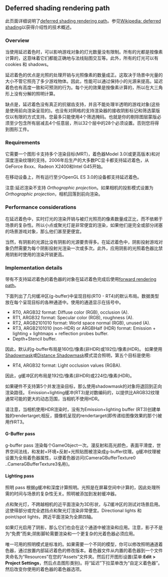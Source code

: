 ## Deferred shading rendering path
此页面详细说明了[deferred shading rendering path](../../../GraphicsOverview/AdvancedRenderingFeatures/RenderingPaths/README.md)。参见[Wikipedia: deferred shading](http://en.wikipedia.org/wiki/Deferred_shading)以获得介绍性的技术概述。

### Overview
当使用延迟着色时，可以影响游戏对象的灯光数量没有限制。所有的光都是按像素计算的，这意味着它们都能正确地与法线贴图交互等。此外，所有的灯光可以有cookies 和 shadows。

延迟着色的优点是光照的处理开销与光照像素的数量成正。这取决于场景中光量的大小不管它照亮了多少游戏物体。因此，性能可以通过保持小的光源来提高。延迟着色也有高度一致和可预测的行为。每个光的效果是按像素计算的，所以在大三角形上没有分解的照明计算。

缺点是，延迟着色没有真正的抗锯齿支持，并且不能处理半透明的游戏对象(这些是使用前向渲染呈现的)。也没有对网格的支持渲染器的接收阴影标记和筛选蒙版仅以有限的方式支持。您最多只能使用4个筛选掩码。也就是你的剔除图层蒙版必须至少包含所有层减去4个任意层，所以32个层中的28个必须设置。否则您将得到图形工件。

### Requirements
它需要一个图形卡支持多个渲染目标(MRT)，着色器Model 3.0(或更高版本)和对深度渲染纹理的支持。2006年后生产的大多数PC显卡都支持延迟着色，从GeForce 8xxx、Radeon X2400和Intel G45开始。

在移动设备上，所有运行至少OpenGL ES 3.0的设备都支持延迟着色。

注意:延迟渲染不支持 *Orthographic projection*。如果相机的投影模式设置为*Orthographic projection*，相机回落到前向渲染。

### Performance considerations
在延迟着色中，实时灯光的渲染开销与被灯光照亮的像素数量成正比，而不依赖于场景的复杂性。所以小点或聚光灯是非常便宜的渲染，如果他们是完全或部分闭塞的场景游戏对象，那么他们甚至更便宜。

当然，有阴影的光源比没有阴影的光源要贵得多。在延迟着色中，阴影投射游戏对象仍然需要为每个阴影投射光渲染一次或多次。此外，应用阴影的光照着色器比禁用阴影时使用的渲染开销更高。

### Implementation details
带有不支持延迟着色的着色器的对象在延迟着色完成后使用[forward rendering path](../ForwardRenderingPathDetails/README.md)。

下面列出了几何缓冲区(g-buffer)中呈现目标(RT0 - RT4)的默认布局。数据类型放在每个呈现目标的各种通道中。使用的通道显示在括号中。
* RT0, ARGB32 format: Diffuse color (RGB), occlusion (A).
* RT1, ARGB32 format: Specular color (RGB), roughness (A).
* RT2, ARGB2101010 format: World space normal (RGB), unused (A).
* RT3, ARGB2101010 (non-HDR) or ARGBHalf (HDR) format: Emission + lighting + lightmaps + reflection probes
 buffer.
* Depth+Stencil buffer.

因此，默认的g-buffer布局是160位/像素(非HDR)或192位/像素(HDR)。
如果使用[Shadowmask](https://docs.unity3d.com/Manual/LightMode-Mixed-Shadowmask.html)或[Distance Shadowmask](https://docs.unity3d.com/Manual/LightMode-Mixed-DistanceShadowmask.html)模式混合照明，第五个目标是使用:
* RT4, ARGB32 format: Light occlusion values (RGBA).

因此，g缓冲区的布局是192位/像素(非HDR)或224位/像素(HDR)。

如果硬件不支持第5个并发渲染目标，那么使用shadowmask的对象将退回到正向渲染路径。 Emission+lighting缓冲(RT3)是对数编码的，以提供比ARGB32纹理通常可能的更大的动态范围，当相机不使用HDR。

请注意，当相机使用HDR渲染时，没有为Emission+lighting buffer (RT3)创建单独的rendertarget;相反，摄像机呈现的rendertarget(即传递给图像效果的那个)被用作RT3。

#### G-Buffer pass
g-buffer pass 渲染每个GameObject一次。漫反射和高光颜色，表面平滑度，世界空间法线，和发射+环境+反射+光照贴图被渲染成g-buffer纹理。g缓冲纹理被设置为全局着色器属性，以便着色器访问(CameraGBufferTexture0 ..CameraGBufferTexture3名称)。


#### Lighting pass
照明 pass 根据g缓冲和深度计算照明。光照是在屏幕空间中计算的，因此处理所需的时间与场景的复杂性无关。照明被添加到发射缓冲器。

点和聚光灯，不跨越相机的近平面渲染为3D形状，与Z缓冲区的测试对场景启用。这使得部分或完全遮挡点和聚光灯渲染非常便宜。Directional lights 和 point/spot lights，跨近平面渲染为全屏四轴。

如果灯光启用了阴影，那么它们也会在这个通道中被渲染和应用。注意，影子不是为“免费”而来;阴影脚轮需要渲染和一个更复杂的光着色器必须应用。

唯一可用的照明模式是标准的。如果需要一个不同的模型，你可以修改照明通道着色器，通过放置内部延迟着色的修改版本。着色器文件从内置的着色器到一个文件夹命名为“Resources”在您的“Assets”文件夹。然后打开图形设置(菜单:**Edit > Project Settings**，然后点击图形类别)。将“延迟”下拉菜单改为“自定义着色器”。然后改变你使用的着色器的着色器选项。